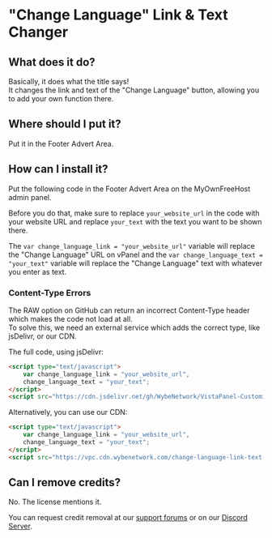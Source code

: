 # "Change Language" Link & Text Changer  

## What does it do?  
Basically, it does what the title says!  
It changes the link and text of the "Change Language" button, allowing you to add your own function there.

## Where should I put it?  
Put it in the Footer Advert Area. 

## How can I install it?  

Put the following code in the Footer Advert Area on the MyOwnFreeHost admin panel.  

Before you do that, make sure to replace `your_website_url` in the code with your website URL and replace `your_text` with the text you want to be shown there.  

The `var change_language_link = "your_website_url"` variable will replace the "Change Language" URL on vPanel and the `var change_language_text = "your_text"` variable will replace the "Change Language" text with whatever you enter as text.


### Content-Type Errors
The RAW option on GitHub can return an incorrect Content-Type header which makes the code not load at all.  
To solve this, we need an external service which adds the correct type, like jsDelivr, or our CDN.

The full code, using jsDelivr:

```html
<script type="text/javascript">  
    var change_language_link = "your_website_url",
    change_language_text = "your_text";
</script>  
<script src="https://cdn.jsdelivr.net/gh/WybeNetwork/VistaPanel-Customizations@2.0.3/change-language-link-text-changer/change-language-link-text-changer.js" type="text/javascript"></script>  
```
Alternatively, you can use our CDN:
```html
<script type="text/javascript">  
    var change_language_link = "your_website_url",
    change_language_text = "your_text";
</script>  
<script src="https://vpc.cdn.wybenetwork.com/change-language-link-text-changer/change-language-link-text-changer.js" type="text/javascript"></script>
```

## Can I remove credits?
No. The license mentions it.  

You can request credit removal at our [support forums](https://wybenetwork.com) or on our [Discord Server](https://dsc.gg/ifastnet).